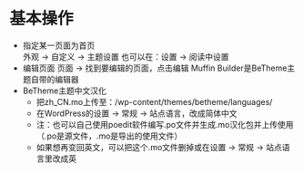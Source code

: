 # 基本操作

- 指定某一页面为首页<br>
  外观 -> 自定义 -> 主题设置 也可以在：设置 -> 阅读中设置
- 编辑页面
  页面 -> 找到要编辑的页面，点击编辑  Muffin Builder是BeTheme主题自带的编辑器
- BeTheme主题中文汉化
  - 把zh_CN.mo上传至：/wp-content/themes/betheme/languages/
  - 在WordPress的设置 -> 常规 -> 站点语言，改成简体中文
  - 注：也可以自己使用poedit软件编写.po文件并生成.mo汉化包并上传使用（.po是源文件，.mo是导出的使用文件）
  - 如果想再变回英文，可以把这个.mo文件删掉或在设置 -> 常规 -> 站点语言里改成英